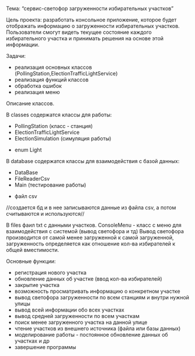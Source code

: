 Тема: “сервис-светофор загруженности избирательных участков”

Цель проекта: разработать консольное приложение, которое будет отображать информацию о загруженности избирательных участков. Пользователи смогут видеть текущее состояние каждого избирательного участка и принимать решения на основе этой информации.

Задачи: 
- реализация основных классов (PollingStation,ElectionTrafficLightService)
- реализация функций классов
- обработка ошибок
- реализация меню

Описание классов. 

В classes содержатся классы для работы: 
- PollingStation (класс - станция)
- ElectionTrafficLightService
- ElectionSimulation (симуляция работы)
+ enum Light

В database содержатся классы для взаимодействия с базой данных:
- DataBase
- FileReaderCsv
- Main (тестирование работы)
+ файл csv
  
//создается бд и в нее записываются данные из файла csv, а потом считываются и используются//

В files фаил txt с данными участков.
ConsoleMenu - класс с меню для взаимодействия с системой (вывод светофора и тд)
Вывод светофора производится от самой менее загруженной к самой загруженной, загруженность определяется как отношение кол-ва избирателей к общей вместимости.

Основные функции:
- регистрация нового участка 
- обновление данных об участке (ввод кол-ва избирателей) 
- закрытие участка
- возможность просматривать информацию о конкретном участке
- вывод светофора загруженности по всем станциям и внутри нужной улицы
- вывод всей информации обо всех участках
- вывод средней загруженности по всем участкам
- поиск менее загруженного участка на данной улице
- чтение участков из внешнего источника (файла или базы данных)
- моделирование работы - постоянное обновление данных об участках и др
- завершение программы


